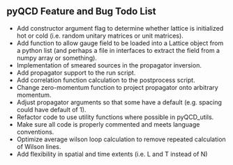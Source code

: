 pyQCD Feature and Bug Todo List
-------------------------------

- Add constructor argument flag to determine whether lattice is initialized hot or cold (i.e. random unitary matrices or unit matrices).
- Add function to allow gauge field to be loaded into a Lattice object from a python list (and perhaps a file in interfaces to extract the field from a numpy array or something).
- Implementation of smeared sources in the propagator inversion.
- Add propagator support to the run script.
- Add correlation function calculation to the postprocess script.
- Change zero-momentum function to project propagator onto arbitrary momentum.
- Adjust propagator arguments so that some have a default (e.g. spacing could have default of 1).
- Refactor code to use utility functions where possible in pyQCD_utils.
- Make sure all code is properly commented and meets language conventions.
- Optimize average wilson loop calculation to remove repeated calculation of Wilson lines.
- Add flexibility in spatial and time extents (i.e. L and T instead of N)
